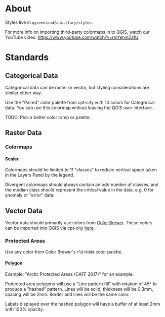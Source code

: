# About

Styles live in `qgreenland/ancillary/styles`.

For more info on importing third-party colormaps in to QGIS, watch our YouTube
video: https://www.youtube.com/watch?v=rmYehinZa1U


# Standards

## Categorical Data

Categorical data can be raster or vector, but styling considerations are
similar either way.

Use the "Paired" color palette from cpt-city with 10 colors for Categorical
data. You can use this colormap without leaving the QGIS user interface.

TODO: Pick a better color ramp or palette.


## Raster Data

### Colormaps

#### Scalar

Colormaps should be limited to 11 "classes" to reduce vertical space taken in
the Layers Panel by the legend.

Divergent colormaps should always contain an odd number of classes, and the
median class should represent the critical value in the data, e.g. 0 for
anomaly or "error" data.


## Vector Data

Vector data should primarily use colors from [Color
Brewer](http://colorbrewer2.org). These colors can be imported into QGIS via
cpt-city
[here](http://soliton.vm.bytemark.co.uk/pub/cpt-city/cb/seq/index.html).


### Protected Areas

Use any color from Color Brewer's `YlOrRd09` color palette.


#### Polygon

Example: "Arctic Protected Areas (CAFF 2017)" for an example.

Protected area polygons will use a "Line pattern fill" with rotation of 45° to
produce a "hashed" pattern. Lines will be solid, thickness will be 0.3mm,
spacing will be 2mm. Border and lines will be the same color.

Labels displayed over the hashed polygon will have a buffer of at least 2mm with 100% opacity.
